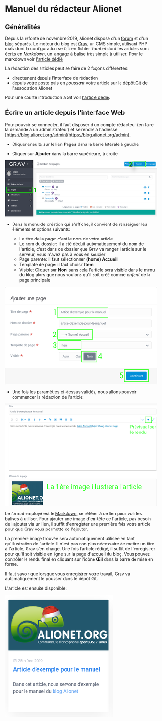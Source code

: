 # Manuel du rédacteur Alionet

## Généralités

Depuis la refonte de novembre 2019, Alionet dispose d'un [forum](https://www.alionet.org) et d'un [blog](https://blog.alionet.org) séparés.
Le moteur du blog est [Grav](https://getgrav.org), un CMS simple, utilisant PHP mais dont la configuration se fait en fichier *Yaml* et dont les articles sont écrits en *Markdown*, un langage à balise très simple à utiliser.
Pour le markdown voir [l'article dédié](./ecrire_en_markdown.md.)

La rédaction des articles peut se faire de 2 façons différentes:

* directement depuis [l'interface de rédaction](https://blog.alionet.org/admin)
* depuis votre poste puis en *poussant* votre article sur le [dépôt Git](https://github.com/alionetasso/blog) de l'association Alionet

Pour une courte introduction à Git voir [l'article dédié](./utiliser_git.md).

## Écrire un article depuis l'interface Web

Pour pouvoir se connecter, il faut disposer d'un compte rédacteur (en faire la demande à un administrateur) et se rendre à l'adresse [https://blog.alionet.org/admin](https://blog.alionet.org/admin).

* Cliquer ensuite sur le lien **Pages** dans la barre latérale à gauche

* Cliquer sur **Ajouter** dans la barre supérieure, à droite

![](./01.png)

* Dans le menu de création qui s'affiche, il convient de renseigner les éléments et options suivants:

    * Le titre de la page: c'est le nom de votre article
    * Le nom du dossier: il a été déduit automatiquement du nom de l'article, c'est dans ce dossier que Grav va ranger l'article sur le serveur, vous n'avez pas à vous en soucier
    * Page parente: il faut sélectionner **(home) Accueil**
    * Template de page: il faut choisir **Item**
    * Visible: Cliquer sur **Non**, sans cela l'article sera visible dans le menu du blog alors que nous voulons qu'il soit créé comme *enfant* de la page principale

![](./02.png)

* Une fois les paramètres ci-dessus validés, nous allons pouvoir commencer la rédaction de l'article:

![](./03.png)

Le format employé est le [Markdown](https://commonmark.org/help/), se référer à ce lien pour voir les balises à utiliser.
Pour ajouter une image d'en-tête de l'article, pas besoin de l'ajouter via un lien, il suffit d'enregister une première fois votre article pour que Grav vous permette de l'ajouter.

La première image trouvée sera automatiquement utilisée en tant qu'illustration de l'article. Il n'est pas non plus nécessaire de mettre un titre à l'article, Grav s'en charge.
Une fois l'article rédigé, il suffit de l'enregistrer pour qu'il soit visible en ligne sur la page d'accueil du blog. Vous pouvez contrôler le rendu final en cliquant sur l'icône **Œil** dans la barre de mise en forme.

Il faut savoir que lorsque vous enregistrer votre travail, Grav va automatiquement le pousser dans le dépôt Git.

L'article est ensuite disponible:

![](./04.png)

